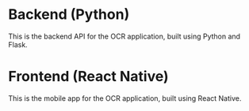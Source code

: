 
# Backend (Python)

This is the backend API for the OCR application, built using Python and Flask.

# Frontend (React Native)

This is the mobile app for the OCR application, built using React Native.

